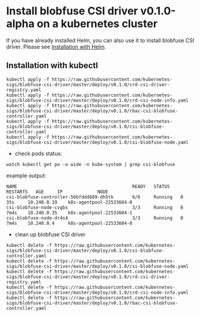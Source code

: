 # Install blobfuse CSI driver v0.1.0-alpha on a kubernetes cluster

If you have already installed Helm, you can also use it to install blobfuse CSI driver. Please see [Installation with Helm](../charts/README.md).

## Installation with kubectl

```
kubectl apply -f https://raw.githubusercontent.com/kubernetes-sigs/blobfuse-csi-driver/master/deploy/v0.1.0/crd-csi-driver-registry.yaml
kubectl apply -f https://raw.githubusercontent.com/kubernetes-sigs/blobfuse-csi-driver/master/deploy/v0.1.0/crd-csi-node-info.yaml
kubectl apply -f https://raw.githubusercontent.com/kubernetes-sigs/blobfuse-csi-driver/master/deploy/v0.1.0/rbac-csi-blobfuse-controller.yaml
kubectl apply -f https://raw.githubusercontent.com/kubernetes-sigs/blobfuse-csi-driver/master/deploy/v0.1.0/csi-blobfuse-controller.yaml
kubectl apply -f https://raw.githubusercontent.com/kubernetes-sigs/blobfuse-csi-driver/master/deploy/v0.1.0/csi-blobfuse-node.yaml
```

- check pods status:

```
watch kubectl get po -o wide -n kube-system | grep csi-blobfuse
```

example output:

```
NAME                                           READY   STATUS    RESTARTS   AGE     IP             NODE
csi-blobfuse-controller-56bfddd689-dh5tk       6/6     Running   0          35s     10.240.0.19    k8s-agentpool-22533604-0
csi-blobfuse-node-cvgbs                        3/3     Running   0          7m4s    10.240.0.35    k8s-agentpool-22533604-1
csi-blobfuse-node-dr4s4                        3/3     Running   0          7m4s    10.240.0.4     k8s-agentpool-22533604-0
```

- clean up blobfuse CSI driver

```
kubectl delete -f https://raw.githubusercontent.com/kubernetes-sigs/blobfuse-csi-driver/master/deploy/v0.1.0/csi-blobfuse-controller.yaml
kubectl delete -f https://raw.githubusercontent.com/kubernetes-sigs/blobfuse-csi-driver/master/deploy/v0.1.0/csi-blobfuse-node.yaml
kubectl delete -f https://raw.githubusercontent.com/kubernetes-sigs/blobfuse-csi-driver/master/deploy/v0.1.0/crd-csi-driver-registry.yaml
kubectl delete -f https://raw.githubusercontent.com/kubernetes-sigs/blobfuse-csi-driver/master/deploy/v0.1.0/crd-csi-node-info.yaml
kubectl delete -f https://raw.githubusercontent.com/kubernetes-sigs/blobfuse-csi-driver/master/deploy/v0.1.0/rbac-csi-blobfuse-controller.yaml
```
